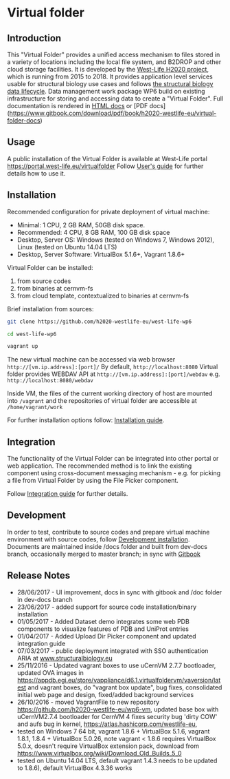 # Virtual folder

## Introduction
This "Virtual Folder" provides a unified access mechanism to files stored in a variety of locations including the local file system, and B2DROP and other cloud storage facilities. It is developed by the [West-Life H2020 project](https://west-life.eu), which is running from 2015 to 2018. It provides application level services usable for structural biology use cases and follows [the structural biology data lifecycle](http://internal-wiki.west-life.eu/w/images/9/9c/Assessment_of_the_life_cycle_of_structural_data_and_comparison_with_other_scientific_data.docx). Data management work package WP6 build on existing infrastructure for storing and accessing data to create a "Virtual Folder". 
Full documentation is rendered in [HTML docs](https://h2020-westlife-eu.gitbooks.io/virtual-folder-docs/content/) or [PDF docs]
(https://www.gitbook.com/download/pdf/book/h2020-westlife-eu/virtual-folder-docs)

## Usage

A public installation of the  Virtual Folder is available at West-Life portal https://portal.west-life.eu/virtualfolder
Follow [User's guide](doc/users-guide.md) for further details how to use it.

## Installation

Recommended configuration for private deployment of virtual machine:
* Minimal: 1 CPU, 2 GB RAM, 50GB disk space.
* Recommended: 4 CPU, 8 GB RAM, 100 GB disk space
* Desktop, Server OS: Windows (tested on Windows 7, Windows 2012), Linux (tested on Ubuntu 14.04 LTS)
* Desktop, Server Software: VirtualBox 5.1.6+, Vagrant 1.8.6+

Virtual Folder can be installed: 
1. from source codes
2. from binaries at cernvm-fs
3. from cloud template, contextualized to binaries at cernvm-fs

Brief installation from sources:

```bash
git clone https://github.com/h2020-westlife-eu/west-life-wp6

cd west-life-wp6

vagrant up
```

The new virtual machine can be accessed via web browser `http://[vm.ip.address]:[port]/`
By default, `http://localhost:8080`
Virtual folder provides WEBDAV API at `http://[vm.ip.address]:[port]/webdav` e.g. `http://localhost:8080/webdav`

Inside VM, the files of the current working directory of host are mounted into <code>/vagrant</code>
and the repositories of virtual folder are accessible at <code>/home/vagrant/work</code>

For further installation options follow: [Installation guide](doc/installation-guide.md).


## Integration

The functionality of the Virtual Folder can be integrated into other portal or web application.
The recommended method is to link the existing component using cross-document messaging mechanism - e.g.
for picking a file from Virtual Folder by using the File Picker component.

Follow [Integration guide](doc/integration-guide.md) for further details.

## Development

In order to test, contribute to source codes and prepare  virtual machine environment with source codes, follow [Development installation](doc/installation-guide/development-installation.md). Documents are maintained inside /docs folder and built from dev-docs branch, occasionally merged to master branch; in sync with [Gitbook](https://www.gitbook.com/book/h2020-westlife-eu/virtual-folder-docs/details)

## Release Notes
  * 28/06/2017 - UI improvement, docs in sync with gitbook and /doc folder in dev-docs branch
  * 23/06/2017 - added support for source code installation/binary installation
  * 01/05/2017 - Added Dataset demo integrates some web PDB components to visualize features of PDB and UniProt entries
  * 01/04/2017 - Added Upload Dir Picker component and updated integration guide
  * 07/03/2017 - public deployment integrated with SSO authentication ARIA at www.structuralbiology.eu
  * 25/11/2016 - Updated vagrant boxes to use uCernVM 2.7.7 bootloader, updated OVA images in https://appdb.egi.eu/store/vappliance/d6.1.virtualfoldervm/vaversion/latest and vagrant boxes, do "vagrant box update", bug fixes, consolidated initial web page and design, fixed/added background services
  * 26/10/2016 - moved VagrantFile to new repository https://github.com/h2020-westlife-eu/wp6-vm, updated base box with uCernVM2.7.4 bootloader for CernVM 4 fixes security bug 'dirty COW' and aufs bug in kernel, https://atlas.hashicorp.com/westlife-eu, 
  * tested on Windows 7 64 bit, vagrant 1.8.6 + VirtualBox 5.1.6, vagrant 1.8.1, 1.8.4 + VirtualBox 5.0.26, note vagrant < 1.8.6 requires VirtualBox 5.0.x, doesn't require VirtualBox extension pack, download from https://www.virtualbox.org/wiki/Download_Old_Builds_5_0
  * tested on  Ubuntu 14.04 LTS, default vagrant 1.4.3 needs to be updated to 1.8.6), default VirtualBox 4.3.36 works
